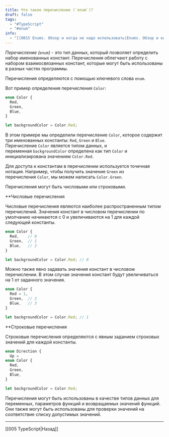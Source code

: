 ```yaml
---
title: Что такое перечисление (`enum`)?
draft: false
tags:
  - "#TypeScript"
  - "#enum"
info:
  - "[[0015 Enums. Обзор и когда не надо использовать|Enums. Обзор и когда не надо использовать]]"
---
```

*Перечисление (`enum`)* - это тип данных, который позволяет определить набор именованных констант. Перечисления облегчают работу с набором взаимосвязанных констант, которые могут быть использованы в разных частях программы.

Перечисления определяются с помощью ключевого слова `enum`. 

Вот пример определения перечисления `Color`:

```typescript
enum Color {
  Red,
  Green,
  Blue,
}

let backgroundColor = Color.Red;
```

В этом примере мы определили перечисление `Color`, которое содержит три именованных константы: `Red`, `Green` и `Blue`. Перечисление `Color` является типом данных, и переменная `backgroundColor` определена как тип `Color` и инициализирована значением `Color.Red`.

Для доступа к константам в перечислении используется точечная нотация. Например, чтобы получить значение `Green` из перечисления `Color`, мы можем написать `Color.Green`.

Перечисления могут быть числовыми или строковыми.

**Числовые перечисления

Числовые перечисления являются наиболее распространенным типом перечислений. Значения констант в числовом перечислении по умолчанию начинаются с 0 и увеличиваются на 1 для каждой следующей константы.

```typescript
enum Color {
  Red,    // 0
  Green,  // 1
  Blue,   // 2
}

let backgroundColor = Color.Red; // 0
```

Можно также явно задавать значения констант в числовом перечислении. В этом случае значения констант будут увеличиваться на 1 от заданного значения.

```typescript
enum Color {
  Red = 1,
  Green,  // 2
  Blue,   // 3
}

let backgroundColor = Color.Red; // 1
```

**Строковые перечисления

Строковые перечисления определяются с явным заданием строковых значений для каждой константы.

````typescript
enum Direction {
  Up = 
enum Color {
  Red,
  Green,
  Blue,
}

let backgroundColor = Color.Red;
````

Перечисления могут быть использованы в качестве типов данных для переменных, параметров функций и возвращаемых значений функций. Они также могут быть использованы для проверки значений на соответствие списку допустимых значений. 

_____

[[005 TypeScript|Назад]]